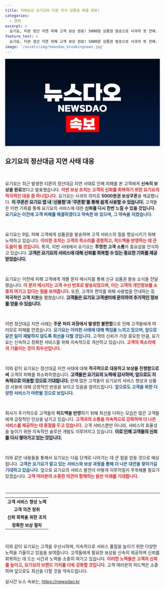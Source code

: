 ```yaml
---
title: 피해보상 요기요와 티몬 자사 상품권 해결 완료!
categories:
  - 경제
excerpt: >
  요기요, 티몬 정산 지연 피해 고객 보상 완료! 5000원 상품권 발송으로 사과의 뜻 전해. 복구 결정안 발표 이후 직접 고객에게 쿠폰 지급, 앱 내에서 손쉽게 사용 가능!
feature_text: >
  요기요, 티몬 정산 지연 피해 고객 보상 완료! 5000원 상품권 발송으로 사과의 뜻 전해. 복구 결정안 발표 이후 직접 고객에게 쿠폰 지급, 앱 내에서 손쉽게 사용 가능!
image: '/assets/img/newsdao_breakingnews.jpg'
---
```


<p><img src="/assets/img/newsdao_breakingnews.jpg" alt="koreaapp 속보" /></p>

<h2 data-ke-size="size26">요기요의 정산대금 지연 사태 대응</h2>

<p data-ke-size="size16">&nbsp;</p>

<p>요기요는 최근 발생한 티몬의 정산대금 지연 사태로 인해 피해를 본 고객에게 <strong>신속히 보상을 완료</strong>했다고 발표했습니다. <b><span style="color: #ee2323;">이번 보상 조치는 고객의 신뢰를 회복하기 위한 요기요의 적극적인 대응 중 하나입니다.</span></b> 요기요는 사과의 의미로 <strong>5000원권 보상쿠폰</strong>을 제공합니다. <b><span style="background-color: #21538527;">이 쿠폰은 요기요 앱 내 ‘선물함’과 ‘쿠폰함’를 통해 쉽게 사용할 수 있습니다.</span></b> 고객들은 이번 기회를 통해 요기요의 서비스에 대한 <strong>신뢰를 다시 한번 느낄 수 있을 것입니다.</strong> <b><span style="color: #1a5490;">요기요는 이전에 고객 피해를 해결하겠다고 약속한 바 있으며, 그 약속을 지켰습니다.</span></b></p>

<p data-ke-size="size16">&nbsp;</p>

<p>요기요는 9일, 피해 고객에게 상품권을 발송하며 고객 서비스의 질을 향상시키기 위해 노력하고 있습니다. <b><span style="color: #ee2323;">이러한 조치는 고객의 목소리를 경청하고, 피드백을 반영하는 데 큰 도움이 될 것입니다.</span></b> 특히, 이번 사태에서 요기요는 <strong>투명한 고객 소통</strong>의 중요성을 인식하고 있습니다. <b><span style="background-color: #21538527;">고객은 요기요의 서비스에 대해 신뢰를 회복할 수 있는 중요한 기회를 제공받았습니다.</span></b> </p>

<p data-ke-size="size16">&nbsp;</p>

<p>요기요는 이전에 피해 고객에게 개별 문자 메시지를 통해 신규 상품권 발송 소식을 전달했습니다. <b><span style="color: #ee2323;">이 문자 메시지는 고객 수신 번호로 발송되었으며, 이는 고객의 개인정보를 소중히 여기고 있다는 점을 보여줍니다.</span></b> 또한, 고객의 편의를 위해 사용법을 안내하는 등 <strong>적극적인 고객 지원</strong>을 펼쳤습니다. <b><span style="background-color: #21538527;">고객들은 요기요 고객센터에 문의하여 추가적인 정보를 얻을 수 있습니다.</span></b></p>

<p data-ke-size="size16">&nbsp;</p>

<p>이번 정산대금 지연 사태는 <strong>주문 처리 과정에서 발생한 불편함</strong>으로 인해 고객들에게 여러모로 피해를 안겼습니다. <b><span style="color: #1a5490;">요기요는 이러한 사태에 대해 책임을 느끼고 있으며, 앞으로 같은 일이 재발하지 않도록 최선을 다할 것입니다.</span></b> 고객의 신뢰가 가장 중요한 만큼, 요기요는 신속하고 정확한 서비스를 위해 지속적으로 개선하고 있습니다. <b><span style="color: #ee2323;">고객의 목소리에 귀 기울이는 것이 최우선입니다.</span></b></p>

<p data-ke-size="size16">&nbsp;</p>

<p>이와 같이 요기요는 정산대금 지연 사태에 대해 <strong>적극적으로 대응하고 보상을 진행함으로써</strong> 고객의 피해를 최소화하였습니다. <b><span style="background-color: #21538527;">고객들은 요기요의 노력에 감사하며, 앞으로도 지속적으로 이용할 것으로 기대됩니다.</span></b> 현재 많은 고객들이 요기요의 서비스 향상과 상품권 사용에 대해 긍정적인 반응을 보이고 있음을 알려드립니다. <b><span style="color: #1a5490;">앞으로도 고객을 위한 다양한 서비스가 마련될 것으로 보입니다.</span></b> </p>

<p data-ke-size="size16">&nbsp;</p>

<p>회사가 주기적으로 고객들의 <strong>피드백을 반영</strong>하기 위해 최선을 다하는 모습은 많은 고객들에게 긍정적인 인상을 남기고 있습니다. <b><span style="color: #ee2323;">고객과의 소통을 지속적으로 강화하며 더 나은 서비스를 제공하는 데 중점을 두고 있습니다.</span></b> 고객 서비스뿐만 아니라, 서비스의 효율성을 높이기 위한 지속적인 솔루션 개발도 이루어지고 있습니다. <b><span style="background-color: #21538527;">이로 인해 고객들의 신뢰를 다시 쌓아가고 있는 것입니다.</span></b></p>

<p data-ke-size="size16">&nbsp;</p>

<p>이와 같은 내용들을 통해서 요기요는 다음 단계로 나아가는 데 큰 힘을 얻을 것으로 예상됩니다. <b><span style="color: #1a5490;">고객은 요기요가 맡고 있는 서비스와 보상 과정을 통해 더 나은 대안을 찾아가길 기대하고 있습니다.</span></b> 앞으로 요기요의 서비스 발전이 어떻게 이루어질지 주목해볼 필요가 있겠습니다. <b><span style="color: #ee2323;">고객 여러분의 소중한 의견이 함께하는 밝은 미래를 기대합니다.</span></b></p>

<p data-ke-size="size16">&nbsp;</p>

<hr>

<table style="width: 100%;">
    <tbody>
        <tr>
            <td style="text-align: center; height: 17px;"><b>고객 서비스 향상 노력</b></td>
        </tr>
        <tr>
            <td style="text-align: center; height: 17px;"><b>고객 의견 청취</b></td>
        </tr>
        <tr>
            <td style="text-align: center; height: 17px;"><b>신뢰 회복을 위한 조치</b></td>
        </tr>
        <tr>
            <td style="text-align: center; height: 17px;"><b>정확한 보상 절차</b></td>
        </tr>
    </tbody>
</table>

<p data-ke-size="size16">&nbsp;</p> 

<p>이와 같이 요기요는 고객을 우선시하며, 지속적으로 서비스 품질을 높이기 위한 다양한 노력을 기울이고 있음을 보여줍니다. 고객들에게 필요한 보상을 신속히 제공하며 신뢰를 회복하는 데 드는 시간과 노력을 소중히 여기고 있습니다. <b><span style="color: #ee2323;">이러한 노력들은 고객의 신뢰를 높이고, 요기요의 브랜드 가치를 더욱 강화할 것입니다.</span></b> 고객 여러분의 피드백은 소중하며 앞으로도 최선을 다할 것을 약속드립니다.</p>
실시간 뉴스 속보는, <a href="https://newsdao.kr" rel="dofollow">https://newsdao.kr</a>


